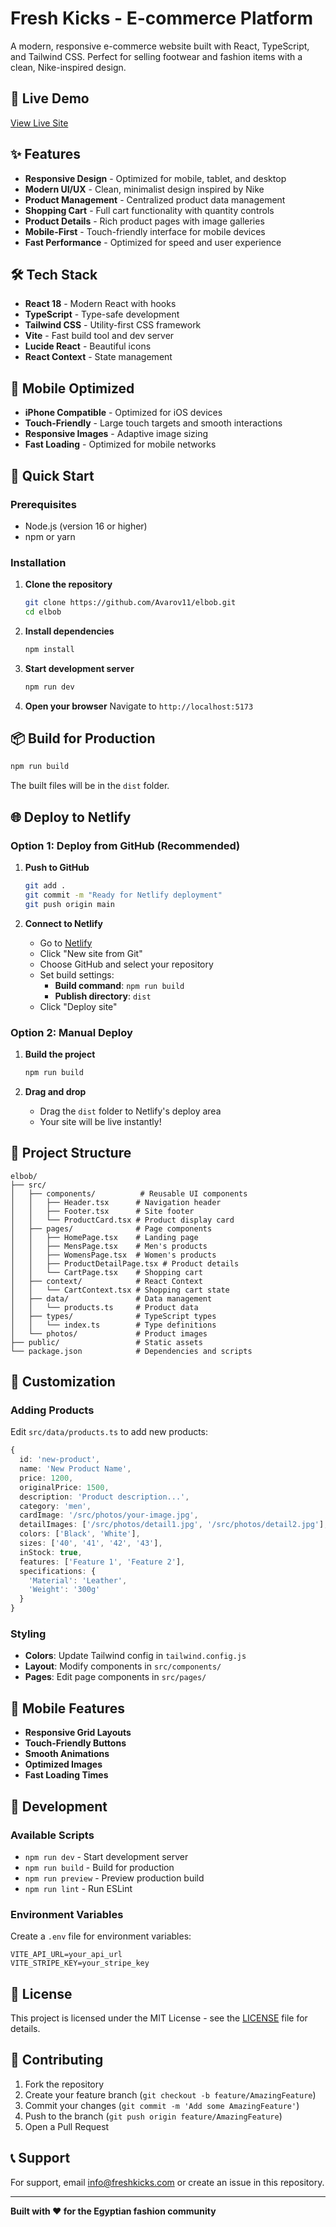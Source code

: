 # Fresh Kicks - E-commerce Platform

A modern, responsive e-commerce website built with React, TypeScript, and Tailwind CSS. Perfect for selling footwear and fashion items with a clean, Nike-inspired design.

## 🚀 Live Demo

[View Live Site](https://your-netlify-url.netlify.app)

## ✨ Features

- **Responsive Design** - Optimized for mobile, tablet, and desktop
- **Modern UI/UX** - Clean, minimalist design inspired by Nike
- **Product Management** - Centralized product data management
- **Shopping Cart** - Full cart functionality with quantity controls
- **Product Details** - Rich product pages with image galleries
- **Mobile-First** - Touch-friendly interface for mobile devices
- **Fast Performance** - Optimized for speed and user experience

## 🛠️ Tech Stack

- **React 18** - Modern React with hooks
- **TypeScript** - Type-safe development
- **Tailwind CSS** - Utility-first CSS framework
- **Vite** - Fast build tool and dev server
- **Lucide React** - Beautiful icons
- **React Context** - State management

## 📱 Mobile Optimized

- **iPhone Compatible** - Optimized for iOS devices
- **Touch-Friendly** - Large touch targets and smooth interactions
- **Responsive Images** - Adaptive image sizing
- **Fast Loading** - Optimized for mobile networks

## 🚀 Quick Start

### Prerequisites

- Node.js (version 16 or higher)
- npm or yarn

### Installation

1. **Clone the repository**
   ```bash
   git clone https://github.com/Avarov11/elbob.git
   cd elbob
   ```

2. **Install dependencies**
   ```bash
   npm install
   ```

3. **Start development server**
   ```bash
   npm run dev
   ```

4. **Open your browser**
   Navigate to `http://localhost:5173`

## 📦 Build for Production

```bash
npm run build
```

The built files will be in the `dist` folder.

## 🌐 Deploy to Netlify

### Option 1: Deploy from GitHub (Recommended)

1. **Push to GitHub**
   ```bash
   git add .
   git commit -m "Ready for Netlify deployment"
   git push origin main
   ```

2. **Connect to Netlify**
   - Go to [Netlify](https://netlify.com)
   - Click "New site from Git"
   - Choose GitHub and select your repository
   - Set build settings:
     - **Build command**: `npm run build`
     - **Publish directory**: `dist`
   - Click "Deploy site"

### Option 2: Manual Deploy

1. **Build the project**
   ```bash
   npm run build
   ```

2. **Drag and drop**
   - Drag the `dist` folder to Netlify's deploy area
   - Your site will be live instantly!

## 📁 Project Structure

```
elbob/
├── src/
│   ├── components/          # Reusable UI components
│   │   ├── Header.tsx      # Navigation header
│   │   ├── Footer.tsx      # Site footer
│   │   └── ProductCard.tsx # Product display card
│   ├── pages/              # Page components
│   │   ├── HomePage.tsx    # Landing page
│   │   ├── MensPage.tsx    # Men's products
│   │   ├── WomensPage.tsx  # Women's products
│   │   ├── ProductDetailPage.tsx # Product details
│   │   └── CartPage.tsx    # Shopping cart
│   ├── context/            # React Context
│   │   └── CartContext.tsx # Shopping cart state
│   ├── data/               # Data management
│   │   └── products.ts     # Product data
│   ├── types/              # TypeScript types
│   │   └── index.ts        # Type definitions
│   └── photos/             # Product images
├── public/                 # Static assets
└── package.json            # Dependencies and scripts
```

## 🎨 Customization

### Adding Products

Edit `src/data/products.ts` to add new products:

```typescript
{
  id: 'new-product',
  name: 'New Product Name',
  price: 1200,
  originalPrice: 1500,
  description: 'Product description...',
  category: 'men',
  cardImage: '/src/photos/your-image.jpg',
  detailImages: ['/src/photos/detail1.jpg', '/src/photos/detail2.jpg'],
  colors: ['Black', 'White'],
  sizes: ['40', '41', '42', '43'],
  inStock: true,
  features: ['Feature 1', 'Feature 2'],
  specifications: {
    'Material': 'Leather',
    'Weight': '300g'
  }
}
```

### Styling

- **Colors**: Update Tailwind config in `tailwind.config.js`
- **Layout**: Modify components in `src/components/`
- **Pages**: Edit page components in `src/pages/`

## 📱 Mobile Features

- **Responsive Grid Layouts**
- **Touch-Friendly Buttons**
- **Smooth Animations**
- **Optimized Images**
- **Fast Loading Times**

## 🔧 Development

### Available Scripts

- `npm run dev` - Start development server
- `npm run build` - Build for production
- `npm run preview` - Preview production build
- `npm run lint` - Run ESLint

### Environment Variables

Create a `.env` file for environment variables:

```env
VITE_API_URL=your_api_url
VITE_STRIPE_KEY=your_stripe_key
```

## 📄 License

This project is licensed under the MIT License - see the [LICENSE](LICENSE) file for details.

## 🤝 Contributing

1. Fork the repository
2. Create your feature branch (`git checkout -b feature/AmazingFeature`)
3. Commit your changes (`git commit -m 'Add some AmazingFeature'`)
4. Push to the branch (`git push origin feature/AmazingFeature`)
5. Open a Pull Request

## 📞 Support

For support, email info@freshkicks.com or create an issue in this repository.

---

**Built with ❤️ for the Egyptian fashion community** 